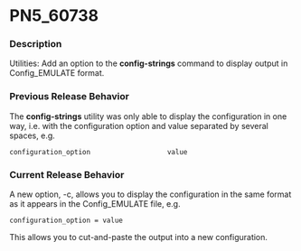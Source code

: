 # PN5_60738

<PageHeader />

### Description

Utilities: Add an option to the **config-strings** command to display output in Config\_EMULATE format.



### Previous Release Behavior

The **config-strings** utility was only able to display the configuration in one way, i.e. with the configuration option and value separated by several spaces, e.g.

```
configuration_option                   value
```



### Current Release Behavior

A new option, -c, allows you to display the configuration in the same format as it appears in the Config\_EMULATE file, e.g.

```
configuration_option = value 
```

This allows you to cut-and-paste the output into a new configuration.
